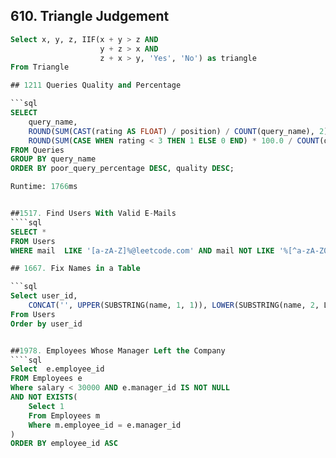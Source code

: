 
## 610. Triangle Judgement
```sql
Select x, y, z, IIF(x + y > z AND
                    y + z > x AND
                    z + x > y, 'Yes', 'No') as triangle
From Triangle

## 1211 Queries Quality and Percentage

```sql
SELECT 
    query_name, 
    ROUND(SUM(CAST(rating AS FLOAT) / position) / COUNT(query_name), 2) AS quality,
    ROUND(SUM(CASE WHEN rating < 3 THEN 1 ELSE 0 END) * 100.0 / COUNT(query_name), 2) AS poor_query_percentage
FROM Queries
GROUP BY query_name
ORDER BY poor_query_percentage DESC, quality DESC;

Runtime: 1766ms


##1517. Find Users With Valid E-Mails
````sql
SELECT *
FROM Users 
WHERE mail  LIKE '[a-zA-Z]%@leetcode.com' AND mail NOT LIKE '%[^a-zA-Z0-9_.-]%@leetcode.com'

## 1667. Fix Names in a Table

```sql
Select user_id,
    CONCAT('', UPPER(SUBSTRING(name, 1, 1)), LOWER(SUBSTRING(name, 2, LEN(name)))) AS name
From Users
Order by user_id


##1978. Employees Whose Manager Left the Company
````sql
Select  e.employee_id
FROM Employees e
Where salary < 30000 AND e.manager_id IS NOT NULL
AND NOT EXISTS(
    Select 1
    From Employees m
    Where m.employee_id = e.manager_id
)
ORDER BY employee_id ASC

